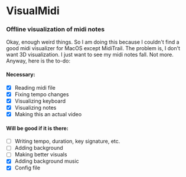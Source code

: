 # VisualMidi
### Offline visualization of midi notes

Okay, enough weird things. So I am doing this because I couldn't find a good midi visualizer for MacOS except MidiTrail. The problem is, I don't want 3D visualization. I just want to see my midi notes fall. Not more. Anyway, here is the to-do:

#### Necessary:
- [x] Reading midi file  
- [x] Fixing tempo changes  
- [x] Visualizing keyboard  
- [x] Visualizing notes  
- [x] Making this an actual video  

#### Will be good if it is there:
- [ ] Writing tempo, duration, key signature, etc.  
- [ ] Adding background  
- [ ] Making better visuals  
- [x] Adding background music  
- [x] Config file
